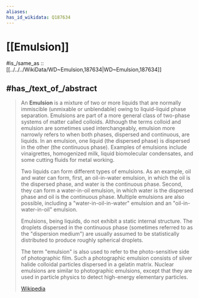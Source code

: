 ```yaml
---
aliases: 
has_id_wikidata: Q187634
---
```


# [[Emulsion]] 

#is_/same_as :: [[../../../WikiData/WD~Emulsion,187634|WD~Emulsion,187634]] 

## #has_/text_of_/abstract 

> An **Emulsion** is a mixture of two or more liquids that are normally immiscible (unmixable or unblendable) 
> owing to liquid-liquid phase separation. 
> Emulsions are part of a more general class of two-phase systems of matter called colloids. 
> Although the terms colloid and emulsion are sometimes used interchangeably, emulsion more narrowly refers to when both phases, dispersed and continuous, are liquids. In an emulsion, one liquid (the dispersed phase) is dispersed in the other (the continuous phase). Examples of emulsions include vinaigrettes, homogenized milk, liquid biomolecular condensates, and some cutting fluids for metal working.
>
> Two liquids can form different types of emulsions. As an example, oil and water can form, first, an oil-in-water emulsion, in which the oil is the dispersed phase, and water is the continuous phase. Second, they can form a water-in-oil emulsion, in which water is the dispersed phase and oil is the continuous phase. Multiple emulsions are also possible, including a "water-in-oil-in-water" emulsion and an "oil-in-water-in-oil" emulsion.
>
> Emulsions, being liquids, do not exhibit a static internal structure. The droplets dispersed in the continuous phase (sometimes referred to as the "dispersion medium") are usually assumed to be statistically distributed to produce roughly spherical droplets.
>
> The term "emulsion" is also used to refer to the photo-sensitive side of photographic film. Such a photographic emulsion consists of silver halide colloidal particles dispersed in a gelatin matrix. Nuclear emulsions are similar to photographic emulsions, except that they are used in particle physics to detect high-energy elementary particles.
>
> [Wikipedia](https://en.wikipedia.org/wiki/Emulsion) 

